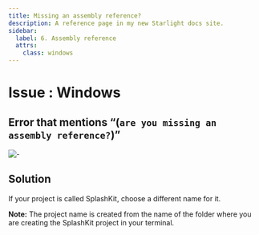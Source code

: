 ```yaml
---
title: Missing an assembly reference?
description: A reference page in my new Starlight docs site.
sidebar:
  label: 6. Assembly reference
  attrs:
    class: windows
---
```


<h1> Issue : Windows </h1>

## Error that mentions “(`are you missing an assembly reference?`)”

![-](https://i.imgur.com/2W23AI2.png)

## Solution

If your project is called SplashKit, choose a different name for it.

**Note:** The project name is created from the name of the folder where you are creating the
SplashKit project in your terminal.
